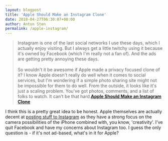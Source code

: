 ```yaml
---
layout: blogpost
title: 'Apple Should Make an Instagram Clone'
date: 2018-04-27T06:30:07+00:00
author: Anton Sten
permalink: /apple-instagram/
---
```


>Instagram is one of the last social networks I use these days, which I actually enjoy visiting. But I always get a little twitchy using it because it's owned by Facebook (which I'm really not a fan of). And the ads are getting pretty annoying these days.
<br /><br />
So wouldn't it be awesome if Apple made a privacy focused clone of it? I know Apple doesn't really do well when it comes to social services, but I'm wondering if a simple photo sharing site might not be impossible for them to do well. From the outside, it looks like it's just a scaling problem. You've got photos, comments, and a list of folks to watch. It can't be that hard.**[Apple Should Make an Instagram Clone](http://shapeof.com/archives/2018/4/apple_instagram_clone.html)**

I think this is a pretty great idea to be honest. Apple themselves are actually decent at [posting stuff to Instagram](https://www.instagram.com/apple/) as they have a strong focus on the camera possibilities of the iPhone combined with, you know, 'creativity'. I've quit Facebook and have my concerns about Instagram too. I guess the only question is - if it's not ad-based, what's in it for Apple? 
